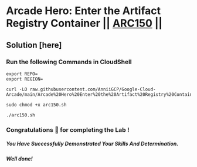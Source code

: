 # Arcade Hero: Enter the Artifact Registry Container || [ARC150](https://www.cloudskillsboost.google/focuses/89728?parent=catalog) ||

## Solution [here] 

### Run the following Commands in CloudShell

```
export REPO=
export REGION=
```
```
curl -LO raw.githubusercontent.com/AnniiGCP/Google-Cloud-Arcade/main/Arcade%20Hero%20Enter%20the%20Artifact%20Registry%20Container/arc150.sh

sudo chmod +x arc150.sh

./arc150.sh
```

### Congratulations 🎉 for completing the Lab !

##### *You Have Successfully Demonstrated Your Skills And Determination.*

#### *Well done!*

 

 
